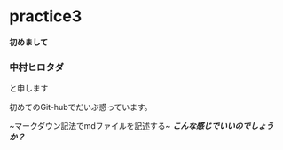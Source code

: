 # practice3
**初めまして**
### 中村ヒロタダ
と申します

初めてのGit-hubでだいぶ惑っています。

~マークダウン記法でmdファイルを記述する~
***こんな感じでいいのでしょうか？***
